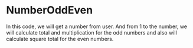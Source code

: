 # NumberOddEven
In this code, we will get a number from user. And from 1 to the number, we will calculate total and multiplication
for the odd numbers and also will calculate square total for the even numbers.
